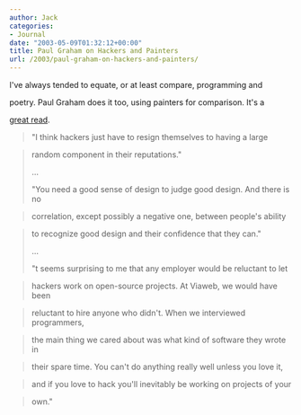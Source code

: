 ```yaml
---
author: Jack
categories:
- Journal
date: "2003-05-09T01:32:12+00:00"
title: Paul Graham on Hackers and Painters
url: /2003/paul-graham-on-hackers-and-painters/
---
```


I've always tended to equate, or at least compare, programming and
  

  
poetry. Paul Graham does it too, using painters for comparison. It's a
  

  
[great read][1].



> "I think hackers just have to resign themselves to having a large
  
> 
  
> random component in their reputations."
> 
> &#8230;
> 
> "You need a good sense of design to judge good design. And there is no
  
> 
  
> correlation, except possibly a negative one, between people's ability
  
> 
  
> to recognize good design and their confidence that they can."
> 
> &#8230;
> 
> "t seems surprising to me that any employer would be reluctant to let
  
> 
  
> hackers work on open-source projects. At Viaweb, we would have been
  
> 
  
> reluctant to hire anyone who didn't. When we interviewed programmers,
  
> 
  
> the main thing we cared about was what kind of software they wrote in
  
> 
  
> their spare time. You can't do anything really well unless you love it,
  
> 
  
> and if you love to hack you'll inevitably be working on projects of your
  
> 
  
> own."</blockquote>

 [1]: http://www.paulgraham.com/hp.html